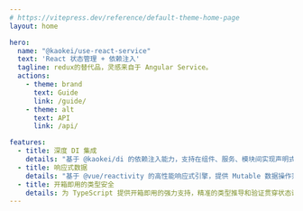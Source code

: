 ```yaml
---
# https://vitepress.dev/reference/default-theme-home-page
layout: home

hero:
  name: "@kaokei/use-react-service"
  text: '​React 状态管理 + 依赖注入'
  tagline: redux的替代品，灵感来自于 Angular Service。
  actions:
    - theme: brand
      text: Guide
      link: /guide/
    - theme: alt
      text: API
      link: /api/

features:
  - title: 深度 DI 集成​
    details: "基于 @kaokei/di 的依赖注入能力，支持在组件、服务、模块间实现声明式状态共享。通过分层解耦的依赖管理机制，显著提升复杂应用架构的灵活性，同时为单元测试提供细粒度控制能力。"
  - title: 响应式数据
    details: "基于 @vue/reactivity 的高性能响应式引擎，提供 ​Mutable 数据操作范式。支持直接修改状态对象并自动触发精准更新，依赖追踪粒度达属性级，无需额外 setState 操作，显著简化状态变更逻辑。"
  - title: 开箱即用的类型安全​
    details: 为 TypeScript 提供开箱即用的强力支持，精准的类型推导和验证贯穿状态访问与变更全过程，有效杜绝低级错误，提升开发效率和代码健壮性。
---
```


